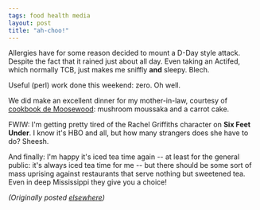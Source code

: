 ```yaml
---
tags: food health media
layout: post
title: "ah-choo!"
---
```




<p>Allergies have for some reason decided to mount a D-Day style attack. Despite the fact that it rained just about all day. Even taking an Actifed, which normally TCB, just makes me sniffly <b>and</b> sleepy. Blech.</p>

<p>Useful (perl) work done this weekend: zero. Oh well.</p>

<p>We did make an excellent dinner for my mother-in-law, courtesy of <a href="http://www.amazon.com/exec/obidos/ASIN/1580081304/">cookbook de Moosewood</a>: mushroom moussaka and a carrot cake.</p>

<p>FWIW: I'm getting pretty tired of the Rachel Griffiths character on <b>Six Feet Under</b>. I know it's HBO and all, but how many strangers does she have to do? Sheesh.</p>

<p>And finally: I'm happy it's iced tea time again  -- at least for the general public: it's always iced tea time for me -- but there should be some sort of mass uprising against restaurants that serve nothing but sweetened tea. Even in deep Mississippi they give you a choice!</p>

<p>
<p><em>(Originally posted <a href="http://use.perl.org/~lachoy/journal/4871">elsewhere</a>)</em></p>


